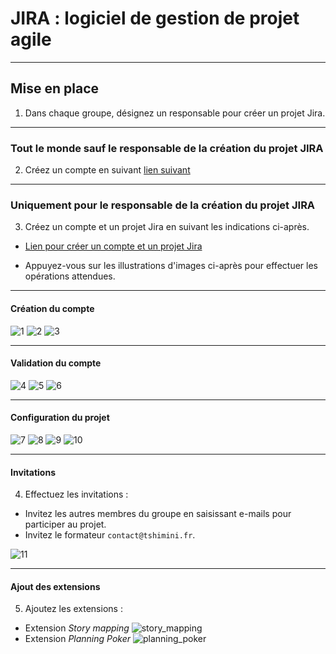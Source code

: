 # JIRA : logiciel de gestion de projet agile

---

## Mise en place

1. Dans chaque groupe, désignez un responsable pour créer un projet Jira.

---

### Tout le monde sauf le responsable de la création du projet JIRA

2. Créez un compte en suivant [lien suivant](https://id.atlassian.com/signup)

---

### Uniquement pour le responsable de la création du projet JIRA

3. Créez un compte et un projet Jira en suivant les indications ci-après.

- [Lien pour créer un compte et un projet Jira](https://www.atlassian.com/fr/software/jira/free)

- Appuyez-vous sur les illustrations d'images ci-après pour effectuer les opérations attendues.

---

#### Création du compte

![1](0-jira/img/1.png)
![2](0-jira/img/2.png)
![3](0-jira/img/3.png)

---

#### Validation du compte

![4](0-jira/img/4.png)
![5](0-jira/img/5.png)
![6](0-jira/img/6.png)

---

#### Configuration du projet

![7](0-jira/img/7.png)
![8](0-jira/img/8.png)
![9](0-jira/img/9.png)
![10](0-jira/img/10.png)

---

#### Invitations

4. Effectuez les invitations :
- Invitez les autres membres du groupe en saisissant e-mails pour participer au projet.
- Invitez le formateur `contact@tshimini.fr`.


![11](0-jira/img/11.png)

---

#### Ajout des extensions

5. Ajoutez les extensions :
- Extension *Story mapping*
![story_mapping](0-jira/img/storymapping.png)
- Extension *Planning Poker*
![planning_poker](0-jira/img/planningpoker.png)